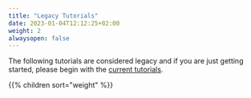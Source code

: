 ```yaml
---
title: "Legacy Tutorials"
date: 2023-01-04T12:12:25+02:00
weight: 2
alwaysopen: false
---
```


The following tutorials are considered legacy and if you are just getting started, please begin with the [current tutorials](../current-tutorials).

{{% children sort="weight" %}}